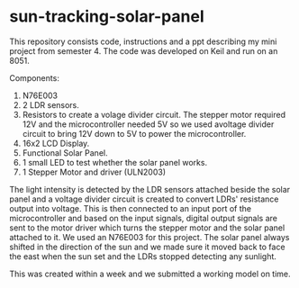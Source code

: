 # sun-tracking-solar-panel
This repository consists code, instructions and a ppt describing my mini project from semester 4. The code was developed on Keil and run on an 8051. 



Components:
1) N76E003
2) 2 LDR sensors.
3) Resistors to create a volage divider circuit. The stepper motor required 12V and the microcontroller needed 5V so we used avoltage divider circuit to bring 12V down to 5V to power the microcontroller.
4) 16x2 LCD Display.
5) Functional Solar Panel.
6) 1 small LED to test whether the solar panel works.
7) 1 Stepper Motor and driver (ULN2003)



The light intensity is detected by the LDR sensors attached beside the solar panel and a voltage divider circuit is created to convert LDRs' resistance output into voltage. This is then connected to an input port of the microcontroller and based on the input signals, digital output signals are sent to the motor driver which turns the stepper motor and the solar panel attached to it. We used an N76E003 for this project. The solar panel always shifted in the direction of the sun and we made sure it moved back to face the east when the sun set and the LDRs stopped detecting any sunlight. 



This was created within a week and we submitted a working model on time.
